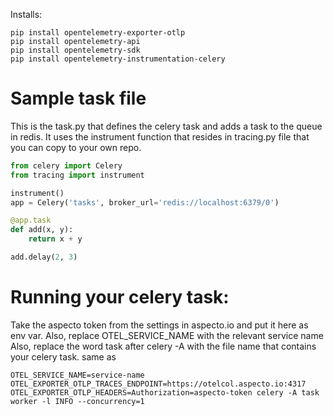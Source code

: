 Installs:
```commandline
pip install opentelemetry-exporter-otlp
pip install opentelemetry-api
pip install opentelemetry-sdk
pip install opentelemetry-instrumentation-celery
```

# Sample task file
This is the task.py that defines the celery task and adds a task to the queue in redis. 
It uses the instrument function that resides in tracing.py file that you can copy to your own repo.
```python
from celery import Celery
from tracing import instrument

instrument()
app = Celery('tasks', broker_url='redis://localhost:6379/0')

@app.task
def add(x, y):
    return x + y

add.delay(2, 3)
```
# Running your celery task:
Take the aspecto token from the settings in aspecto.io and put it here as env var.
Also, replace OTEL_SERVICE_NAME with the relevant service name
Also, replace the word task after celery -A with the file name that contains your celery task. same as 
```commandline
OTEL_SERVICE_NAME=service-name OTEL_EXPORTER_OTLP_TRACES_ENDPOINT=https://otelcol.aspecto.io:4317 OTEL_EXPORTER_OTLP_HEADERS=Authorization=aspecto-token celery -A task worker -l INFO --concurrency=1
```

